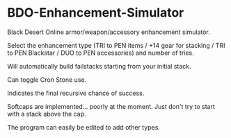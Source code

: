 # BDO-Enhancement-Simulator
Black Desert Online armor/weapon/accessory enhancement simulator.

Select the enhancement type (TRI to PEN items / +14 gear for stacking / TRI to PEN Blackstar / DUO to PEN accessories) and number of tries.

Will automatically build failstacks starting from your initial stack.

Can toggle Cron Stone use.

Indicates the final recursive chance of success.

Softcaps are implemented... poorly at the moment. Just don't try to start with a stack above the cap.

The program can easily be edited to add other types.
